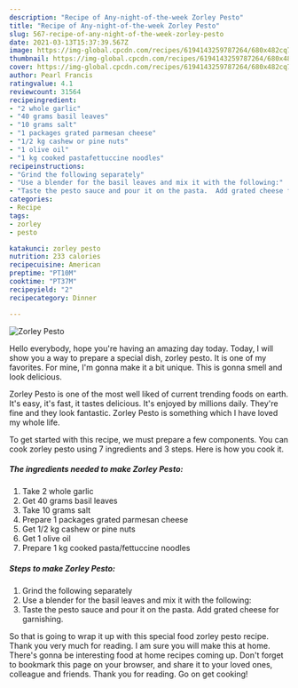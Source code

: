 ```yaml
---
description: "Recipe of Any-night-of-the-week Zorley Pesto"
title: "Recipe of Any-night-of-the-week Zorley Pesto"
slug: 567-recipe-of-any-night-of-the-week-zorley-pesto
date: 2021-03-13T15:37:39.567Z
image: https://img-global.cpcdn.com/recipes/6194143259787264/680x482cq70/zorley-pesto-recipe-main-photo.jpg
thumbnail: https://img-global.cpcdn.com/recipes/6194143259787264/680x482cq70/zorley-pesto-recipe-main-photo.jpg
cover: https://img-global.cpcdn.com/recipes/6194143259787264/680x482cq70/zorley-pesto-recipe-main-photo.jpg
author: Pearl Francis
ratingvalue: 4.1
reviewcount: 31564
recipeingredient:
- "2 whole garlic"
- "40 grams basil leaves"
- "10 grams salt"
- "1 packages grated parmesan cheese"
- "1/2 kg cashew or pine nuts"
- "1 olive oil"
- "1 kg cooked pastafettuccine noodles"
recipeinstructions:
- "Grind the following separately"
- "Use a blender for the basil leaves and mix it with the following:"
- "Taste the pesto sauce and pour it on the pasta.  Add grated cheese for garnishing."
categories:
- Recipe
tags:
- zorley
- pesto

katakunci: zorley pesto 
nutrition: 233 calories
recipecuisine: American
preptime: "PT10M"
cooktime: "PT37M"
recipeyield: "2"
recipecategory: Dinner

---
```



![Zorley Pesto](https://img-global.cpcdn.com/recipes/6194143259787264/680x482cq70/zorley-pesto-recipe-main-photo.jpg)

Hello everybody, hope you're having an amazing day today. Today, I will show you a way to prepare a special dish, zorley pesto. It is one of my favorites. For mine, I'm gonna make it a bit unique. This is gonna smell and look delicious.



Zorley Pesto is one of the most well liked of current trending foods on earth. It's easy, it's fast, it tastes delicious. It's enjoyed by millions daily. They're fine and they look fantastic. Zorley Pesto is something which I have loved my whole life.


To get started with this recipe, we must prepare a few components. You can cook zorley pesto using 7 ingredients and 3 steps. Here is how you cook it.

<!--inarticleads1-->

##### The ingredients needed to make Zorley Pesto:

1. Take 2 whole garlic
1. Get 40 grams basil leaves
1. Take 10 grams salt
1. Prepare 1 packages grated parmesan cheese
1. Get 1/2 kg cashew or pine nuts
1. Get 1 olive oil
1. Prepare 1 kg cooked pasta/fettuccine noodles




<!--inarticleads2-->

##### Steps to make Zorley Pesto:

1. Grind the following separately
1. Use a blender for the basil leaves and mix it with the following:
1. Taste the pesto sauce and pour it on the pasta.  Add grated cheese for garnishing.




So that is going to wrap it up with this special food zorley pesto recipe. Thank you very much for reading. I am sure you will make this at home. There's gonna be interesting food at home recipes coming up. Don't forget to bookmark this page on your browser, and share it to your loved ones, colleague and friends. Thank you for reading. Go on get cooking!
